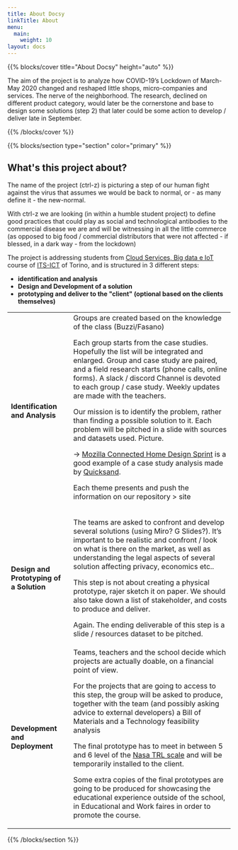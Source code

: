 ```yaml
---
title: About Docsy
linkTitle: About
menu:
  main:
    weight: 10
layout: docs
---
```

{{% blocks/cover title="About Docsy" height="auto" %}}

The aim of the project is to analyze how COVID-19’s Lockdown of March-May 2020 changed and reshaped little shops, micro-companies and services. The nerve of the neighborhood. The research, declined on different product category, would later be the cornerstone and base to design some solutions (step 2) that later could be some action to develop / deliver late in September.

{{% /blocks/cover %}}

{{% blocks/section type="section" color="primary" %}}
## What's this project about?

The name of the project (ctrl-z) is picturing a step of our human fight against the virus that assumes we would be back to normal, or - as many define it - the new-normal.

With ctrl-z we are looking (in within a humble student project) to define good practices that could play as social and technological antibodies to the commercial disease we are and will be witnessing in all the little commerce (as opposed to big food / commercial distributors that were not affected - if blessed, in a dark way - from the lockdown)

The project is addressing students from [Cloud Services, Big data e IoT](https://www.its-ictpiemonte.it/courses/cloud-services-big-data-iot/) course of [ITS-ICT](https://www.its-ictpiemonte.it/) of Torino, and is structured in 3 different steps:

*   **identification and analysis**
*   **Design and Development of a solution**
*   **prototyping and deliver to the "client" (optional based on the clients themselves)**

<table>
  <tr>
   <td><strong>Identification and Analysis</strong>
   </td>
   <td>Groups are created based on the knowledge of the class (Buzzi/Fasano)

Each group starts from the case studies. Hopefully the list will be integrated and enlarged.
Group and case study are paired, and a field research starts (phone calls, online forms).
A slack / discord Channel is devoted to each group / case study.
Weekly updates are made with the teachers.

Our mission is to identify the problem, rather than finding a possible solution to it. Each problem will be pitched in a slide with sources and datasets used. Picture.

→ [Mozilla Connected Home Design Sprint](https://github.com/openiotstudio/general/blob/master/publications/research/20160417_Mozilla_Connected%20Homes_Design%20Sprint%20Scenarios_V1.pdf/) is a good example of a case study analysis made by [Quicksand](http://quicksand.co.in/).

Each theme presents and push the information on our repository > site

   </td>
  </tr>

  <tr>
   <td><strong>Design and Prototyping of a Solution</strong>
   </td>
   <td>

   The teams are asked to confront and develop several solutions (using Miro? G Slides?). It’s important to be realistic and confront / look on what is there on the market, as well as understanding the legal aspects of several solution affecting privacy, economics etc..

This step is not about creating a physical prototype, rajer sketch it on paper. We should also take down a list of stakeholder, and costs to produce and deliver.

Again. The ending deliverable of this step is a slide / resources dataset to be pitched.  


   </td>
  </tr>

  <tr>
   <td><strong>Development and Deployment</strong>
   </td>
   <td>Teams, teachers and the school decide which projects are actually doable, on a financial point of view.

For the projects that are going to access to this step, the group will be asked to produce, together with the team (and possibly asking advice to external developers) a Bill of Materials and a Technology feasibility analysis

The final prototype has to meet in between 5 and 6 level of the [Nasa TRL scale](https://en.wikipedia.org/wiki/Technology_readiness_level) and will be temporarily installed to the client.


Some extra copies of the final prototypes are going to be produced for showcasing the educational experience outside of the school, in Educational and Work faires in order to promote the course.


   </td>
  </tr>

</table>

{{% /blocks/section %}}
